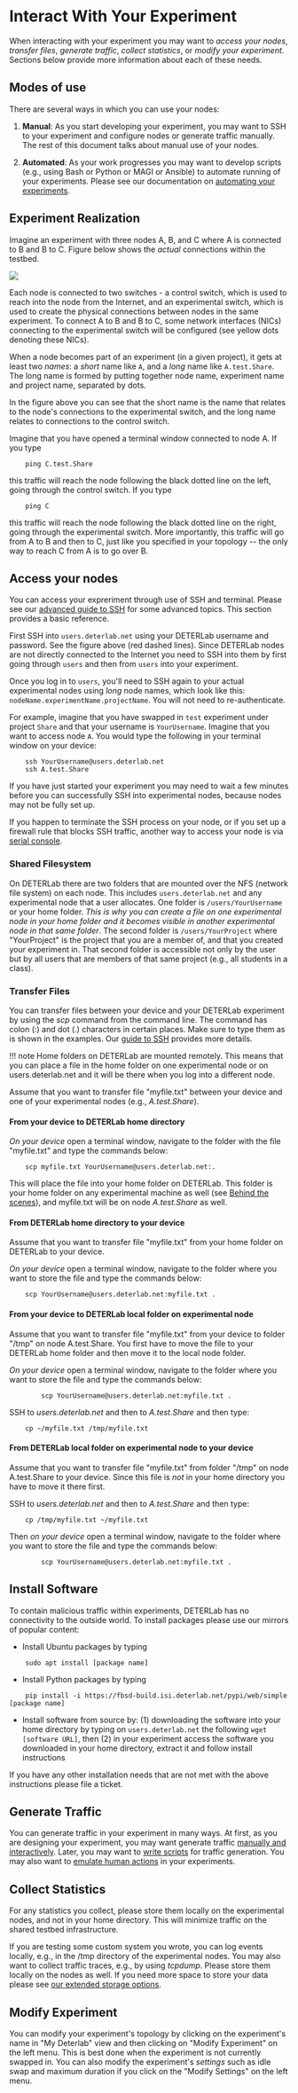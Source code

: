 # Interact With Your Experiment

When interacting with your experiment you may want to *access your nodes*, *transfer files*, *generate traffic*, *collect statistics*, or *modify your experiment*. Sections below provide more information about each of these needs.

## Modes of use

There are several ways in which you can use your nodes:

1. **Manual**: As you start developing your experiment, you may want to SSH to your experiment and configure nodes or generate traffic manually. The rest of this document talks about manual use of your nodes.

2. **Automated**: As your work progresses you may want to develop scripts (e.g., using Bash or Python or MAGI or Ansible) to automate running of your experiments. Please see our documentation on [automating your experiments](automate.md).

## Experiment Realization

Imagine an experiment with three nodes A, B, and C where A is connected to B and B to C. Figure below shows the *actual* connections within the testbed.

![](../img/curtain.png)

Each node is connected to two switches - a control switch, which is used to reach into the node from the Internet, and an experimental switch, which is used to create the physical connections between nodes in the same experiment. To connect A to B and B to C, some network interfaces (NICs) connecting to the experimental switch will be configured (see yellow dots denoting these NICs).

When a node becomes part of an experiment (in a given project), it gets
at least two *names*: a *short* name like `A`, and a *long* name like `A.test.Share`. The long name is formed by putting together node name, experiment name and project name, separated by dots.

In the figure above you can see that the short name is the name that relates to the node's connections to the experimental switch, and the long name relates to connections to the control switch.

Imagine that you have opened a terminal window connected to node A. If you type
```
	ping C.test.Share
```
this traffic will reach the node following the black dotted line on the left, going through the control switch. If you type
```
	ping C
```
this traffic will reach	the node following the black dotted line on the	right, going through the experimental switch. More importantly, this traffic will go from A to B and then to C, just like you specified in your topology -- the only way to reach C from A is to go over B.

## Access your nodes

You can access your expreriment through use of SSH and terminal. Please see our [advanced guide to SSH](../DETERSSH/) for some advanced topics. This section provides a basic reference.

First SSH into `users.deterlab.net` using your DETERLab username and password. See the figure above (red dashed lines). Since DETERLab nodes are not directly connected to the Internet you need to SSH into them by first going through `users` and then from `users` into your experiment.

Once you log in to `users`, you'll need to SSH again to your actual experimental nodes using *long* node names, which look like this: `nodeName.experimentName.projectName`. You will not need to re-authenticate.

For example, imagine that you have swapped in `test` experiment under project `Share` and that your username is `YourUsername`. Imagine that you want to access node `A`. You would type the following in your terminal window on your device:
```
	ssh YourUsername@users.deterlab.net
	ssh A.test.Share
```
If you have just started your experiment you may need to wait a few minutes before you can successfully SSH into experimental nodes, because nodes may not be fully set up.

If you happen to terminate the SSH process on your node, or if you set up a firewall rule that blocks SSH traffic, another way to access your node is via [serial console](serial-console.md).

### Shared Filesystem

On DETERLab there are two folders that are mounted over the NFS (network file system) on each node. This includes `users.deterlab.net` and any experimental node that a user allocates. One folder is `/users/YourUsername` or your home folder. *This is why you can create a file on one experimental node in your home folder and it becomes visible in another experimental node in that same folder*. The second folder is `/users/YourProject` where "YourProject" is the project that you are a member of, and that you created your experiment in. That second folder is accessible not only by the user but by all users that are members of that same project (e.g., all students in a class).

### Transfer Files

You can transfer files between your device and your DETERLab experiment by using the *scp* command from the command line. The command has colon (:) and dot (.) characters in certain places. Make sure to type them as is shown in the examples. Our [guide to SSH](../DETERSSH) provides more details.

!!! note
    Home folders on DETERLab are mounted remotely. This means that you can place a file in the home folder on one experimental node or on users.deterlab.net and it will be there when you log into a different node.

Assume that you want to transfer file "myfile.txt" between your device and one of your experimental nodes (e.g., *A.test.Share*).

#### From your device to DETERLab home directory

*On your device* open a terminal window, navigate to the folder with the file "myfile.txt" and type the commands below:
```
	scp myfile.txt YourUsername@users.deterlab.net:.
```
This will place the file into your home folder on DETERLab. This folder is your home folder on any experimental machine as well (see [Behind the scenes](../behind/)), and myfile.txt will be on node *A.test.Share* as well.

#### From DETERLab home directory to your device

Assume that you want to transfer file "myfile.txt" from your home folder on DETERLab to your device.

*On your device* open a terminal window, navigate to the folder where you want to store the file and type the commands below:
```
	scp YourUsername@users.deterlab.net:myfile.txt .
```
#### From your device to DETERLab local folder on experimental node

Assume that you want to transfer file "myfile.txt" from your device to folder "/tmp" on node A.test.Share. You first have to move the file to your DETERLab home folder and then move it to the local node folder.

*On your device* open a terminal window, navigate to the folder where you want to store the file and type the commands below:
```
        scp YourUsername@users.deterlab.net:myfile.txt .
```
SSH to *users.deterlab.net* and then to *A.test.Share* and then type:
```
	cp ~/myfile.txt /tmp/myfile.txt
```

#### From DETERLab local folder on experimental node to your device

Assume that you want to transfer file "myfile.txt" from folder "/tmp" on node A.test.Share to your device. Since this file is *not* in your home directory you have to move it there first. 

SSH to *users.deterlab.net* and then to *A.test.Share* and then type:
```
	cp /tmp/myfile.txt ~/myfile.txt
```
Then *on your device*  open a terminal window, navigate to the folder where you want to store the file and type the commands below:
```
        scp YourUsername@users.deterlab.net:myfile.txt .
```

## Install Software

To contain malicious traffic within experiments, DETERLab has no connectivity to the outside world. To install packages please use our mirrors of popular content:

- Install Ubuntu packages by typing
```
	sudo apt install [package name]
```
- Install Python packages by typing
```
	pip install -i https://fbsd-build.isi.deterlab.net/pypi/web/simple [package name]
```
- Install software from source by: (1) downloading the software into your home directory by typing on `users.deterlab.net` the following `wget [software URL]`, then (2) in your experiment access the software you downloaded in your home directory, extract it and follow install instructions

If you have any other installation needs that are not met with the above instructions please file a ticket.

## Generate Traffic

You can generate traffic in your experiment in many ways. At first, as you are designing your experiment, you may want generate traffic [manually and interactively](../traffic/manual.md). Later, you may want to [write scripts](automate.md) for traffic generation. You may also want to [emulate human actions](../dash/index.md) in your experiments.


## Collect Statistics

For any statistics you collect, please store them locally on the experimental nodes, and not in your home directory. This will minimize traffic on the shared testbed infrastructure.

If you are testing some custom system you wrote, you can log events locally, e.g., in the /tmp directory of the experimental nodes. You may also want to collect traffic traces, e.g., by using *tcpdump*. Please store them locally on the nodes as well. If you need more space to store your data please see [our extended storage options](../storage/).

## Modify Experiment

You can modify your experiment's topology by clicking on the experiment's name in "My Deterlab" view and then clicking on "Modify Experiment" on the left menu. This is best done when the experiment is not currently swapped in. You can also modify the experiment's *settings* such as idle swap and maximum duration if you click on the "Modify Settings" on the left menu.

